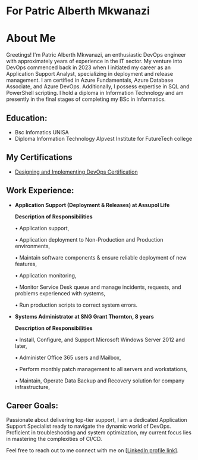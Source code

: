 # For Patric Alberth Mkwanazi

# About Me

Greetings! I'm Patric Alberth Mkwanazi, an enthusiastic DevOps engineer with approximately years of experience in the IT sector. My venture into DevOps commenced back in 2023 when I initiated my career as an Application Support Analyst, specializing in deployment and release management.
I am certified in Azure Fundamentals, Azure Database Associate, and Azure DevOps. Additionally, I possess expertise in SQL and PowerShell scripting. I hold a diploma in Information Technology and am presently in the final stages of completing my BSc in Informatics.

## Education:
- Bsc Infomatics UNISA
- Diploma Information Technology Alpvest Institute for FutureTech college
## My Certifications
- [Designing and Implementing DevOps Certification](Azure-DevOps-Certificate.md)

## Work Experience:
- **Application Support (Deployment & Releases) at Assupol Life**
  
  **Description of Responsibilities**

  • Application support,
  
  • Application deployment to Non-Production and Production environments,
  
  • Maintain software components & ensure reliable deployment of new features,
  
  • Application monitoring,
  
  • Monitor Service Desk queue and manage incidents, requests, and problems experienced with systems,
  
  • Run production scripts to correct system errors.

- **Systems Administrator at SNG Grant Thornton, 8 years**
  
  **Description of Responsibilities**
  
  • Install, Configure, and Support Microsoft Windows Server 2012 and later,
  
  • Administer Office 365 users and Mailbox,
  
  • Perform monthly patch management to all servers and workstations,
  
  • Maintain, Operate Data Backup and Recovery solution for company infrastructure,
  
## Career Goals:
Passionate about delivering top-tier support, I am a dedicated Application Support Specialist ready to navigate the dynamic world of DevOps. Proficient in troubleshooting and system optimization, my current focus lies in mastering the complexities of CI/CD.

Feel free to reach out to me connect with me on [[LinkedIn profile link](https://www.linkedin.com/public-profile/settings?lipi=urn%3Ali%3Apage%3Ad_flagship3_profile_self_edit_contact-info%3BFeJFHCMVQl6ffjDofHipmw%3D%3D)].

